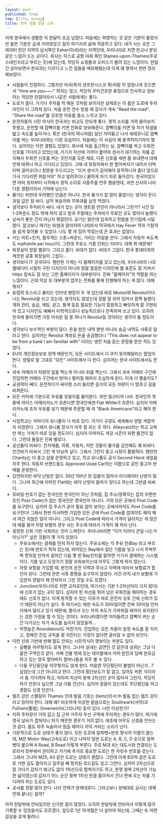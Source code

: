 ```yaml
---
layout: post
published: true
tag: [life, essay]
title: 영국 생활 한달 소회
---
```


이제 영국에서 생활한 지 한달이 조금 넘었다. 처음에는 여행하는 것 같은 기분이 들었지만 들뜬 기분은 금새 가라앉았고 점차 여기서의 삶에 적응하고 있다. 내가 사는 곳은 그레이터 런던 지역의 남서쪽인 Esher(이셔)라는 지역인데, 우리나라로 치면 판교나 분당같은 느낌이 드는 곳이다. 회사는 히스로 공항 아래 쪽인 Staines-upon-Thames(주로 스테인즈라고 부르는 듯)에 있는데, 적당히 쇼핑몰과 오피스가 몰려 있는 느낌이다. 한달간 살아보면서 한국과는 다르다고 느낀 점들을 메모해뒀는데 이게 꽤 쌓여서 한번 정리해보았다.

* 사람들이 친절하다. 그렇지만 미국(특히 샌프란시스코 쪽)처럼 막 엄청나게 웃으면서 "How are you~~~" 하지는 않고, 적당히 무미건조한 표정으로 인사하고 양보하는 적당한 친절이라서 나같은 사람에게는 좋다.
* 도로가 좁다. 거기다 주차를 막 해둔 것처럼 보이지만 실제로는 이 좁은 도로에 주차 라인이 다 그려져 있다. 처음 운전 연수 받을 때 강사가 계속 "Read the road", "Share the road"를 강조한 이유를 몸소 느끼고 있다.
* 운전자들의 시민 의식이 한국과는 비교도 안되게 좋다. 경적 소리를 거의 들어보지 못했고, 운전할 때 깜빡이를 키면 진짜로 양보해준다. 깜빡이를 키면 뒷 차가 악셀을 밟고 속도를 높이거나, 혹은 (한국의 택시처럼) 일단 끼어들고 나서 세레모니로 깜빡이를 켜는 우리나라와는 다른 모습이다. 처음에는 이 사실이 꽤 충격적이기까지 했다. 심지어는 이런 경험도 있었다. 회사에 처음 출근하는 날, 깜빡이를 켜고 우회전 신호를 기다리고 있었는데, 거기가 차선에 가까이 붙어야 센서가 대기하는 차를 감지해서 우회전 신호를 켜는 곳인지를 모른 채로, 다른 신호를 세번 쯤 보내면서 대체 언제 바뀌나 하고 기다리고 있었다. 그때 내 뒷뒷차에서 한 할아버지가 내려서 터벅터벅 걸어오더니 창문을 두드리고는 "이거 센서가 감지해야 동작하니까 좀더 앞으로 가서 기다리면 켜질거야" 하고 알려주더니 쿨하게 자기 차로 돌아갔다. 한국이었으면 아마 뒷차부터 시작해서 경적 소리로 사중주를 연주 했을텐데, 과연 신사의 나라 다운 경험이어서 기억에 남는다.
* 물가는 비싼데 우려했던 만큼은 아니다. 한국 물가가 참 많이 올랐다는 생각이 든다. 과일 값은 참 싸다. 납작 복숭아와 무화과를 실컷 먹었다.
* 생각보다 주차비가 싸다. 내가 있는 곳이 센트럴 런던이 아니라서 그런가? 시간 당 1-2파운드 정도 밖에 하지 않고 밤과 주말에는 주차비가 무료인 곳도 많아서 놀랬다.
* 날씨가 좋은 건지 아닌지 헷갈린다. 공기는 맑은데 입국하고 한참을 잔기침에 시달렸다. 알고보니 여기는 비염과 알러지의 나라라서 약국에서 Hay Fever 약과 기침약을 쉽게 찾아볼 수 있었다. 나도 몇 개 집어 먹었는데 큰 효과는 없었다.
* 키는 피트+인치, 몸무게는 스톤+파운드, 거리는 마일을 쓴다. 그래서 자동차 속도계도 mph(mile per hour)다. 그런데 주유소 기름 단위는 리터다. 대체 뭐 때문에?
* 화장실이 정말 별로다. 그리고 좁다. 비데가 없다. 비데가 그립다. 한국 롯데타워의 깨끗한 공중 화장실이 그립다...
* 생각보다 IT 강국이다. 웬만한 가게는 다 홈페이지를 갖고 있는데, 우리나라의 나모 웹에디터 시절의 구린 디자인이 아니라 정말 깔끔한 디자인에 웹 표준도 잘 지켜서 https 접속도 잘 되는 그런 홈페이지가 대부분이다. 진짜 "홈페이지"의 역할을 하는 느낌이다. 근데 막상 또 대부분의 업무는 전화를 통해 진행해야 하는 게 많다. 대체 뭐지?
* 유럽의 토스라고 불리는 인터넷 뱅킹이 두 개 있는데 바로 Monzo와 Revolut이다. 나는 Revolut을 쓰고 있는데, 생각지도 않았는데 정말 잘 되어 있어서 깜짝 놀랬다. 계좌 관리, 송금, 채팅, 광고, 통계 등등 필요한 기능이 깔끔하고 빠릿하게 잘 구현되어 있고 디자인도 예뻐서 미학적으로나 성능적으로나 만족하며 쓰고 있다. 오히려 한국에 돌아가면 가장 아쉬운 점 중 하나가 Revolut일 것이라는 생각이 들 정도이다.
* 생각보다 보수적인 부분이 많다. 돈을 받은 내역 뿐만 아니라 송금 내역도 서류로 달라고 한다. 심지어는 Revolut 계좌로 돈을 송금했더니 "This does not appear to be from a bank I am familiar with" 이라는 생전 처음 듣는 문장을 받은 적도 있었다.
* EU의 개인정보보호 정책 때문인지, 모든 사이트에서 다 쿠키 동의해달라는 팝업이 뜬다. 정말로 말 그대로 "모든" 사이트에서 다 뜬다. 심지어는 한국 사이트에서도 뜬다.
* 과속 카메라가 차량의 앞을 찍는게 아니라 뒤를 찍는다. 그래서 과속 카메라 구간에 진입하면 카메라 구간에서 벗어나 멀어질 때까지 조심하게 된다. 이게 더 좋을지도?
* 공권력이 쎄다. 운전하다가 싸이렌 소리 들리면 길가의 모든 차량이 다 멈추고 길을 비켜준다.
* 모든 커피에 기본으로 우유를 넣을지를 물어본다. 과연 밀크티의 나라. 한국인의 핏줄에 아이스 아메리카노가 흐른다면 영국인에겐 Flat White가 흐른다. 심지어 아메리카노에 조차 우유를 넣기 때문에 주문할 때 꼭 "Black Americano"라고 해야 한다.
* 사립학교는 저마다의 유니폼이 다 따로 있다. 거기다 규정도 세세해서 양말 색깔까지 지정한다. 그래서 유니폼 장사가 아주 잘 되는 듯 하다. Alleycatz라는 학교 교복만 파는 가게가 따로 있을 정도이다. 심지어 이마저도 개강 시즌이 되면 물건이 없다. 그런데 품질은 진짜 별로다.
* 공산품이 비싸다. 전자제품, 의류, 자동차, 이런 것들이 물가를 감안해도 꽤 비싸다. 인건비가 비싸서 그런 게 아닐까 싶다. 그래서 그런지 중고 시장이 활발하다. 웬만한 Charity는 다 중고 샵을 운영하고 있고, 학교 유니폼도 공식 Second Hand 세일을 자주 한다. 자동차 브랜드들도 Approved Used Car라는 이름으로 공인 중고차 판매를 운영한다.
* 당연하지만 바닥 난방은 없다. 50년 100년 된 집들이 많아서 라디에이터 난방이 많다. 그나마 최근에 지어진 Flat에는 바닥 난방이 들어가 있다고 하는데 그만큼 비싸다.
* 모바일 번호가 없는 한국인은 한국인이 아닌 것처럼, 집 주소(정확히는 집의 우편번호인 Post Code)가 없는 영국인은 영국인이 아니다. 거의 모든 곳에서 Post Code를 요구한다. 심지어 집 주소가 굳이 필요 없어 보이는 곳에서마저도 Post Code를 요구한다! 그래서 한번 이사하면 가입한 모든 곳에 Post Code를 업데이트 해야 해서 여간 귀찮은 일이 아니다. 그리고 Post Code에 따라서 가격이 달라지는 게 많은데 예를 들어 차량 보험의 경우 사는 주소에 따라서 가격이 꽤 차이 난다.
* 굉장한 신뢰 기반 사회라는 것이 느껴진다. 우리나라라면 "이거 이러다 큰일 나는거 아닌가?" 싶은 것들이 몇 가지 있었다.
  * 주유소에서는 결제를 먼저 하지 않는다. 주유소에는 각 주유 칸(Bay 라고 부르는 듯)에 번호가 적혀 있는데, 비어있는 Bay에서 일단 기름을 넣고 나서 뚜벅뚜벅 편의점 안까지 걸어간 다음 몇 번 Bay인지를 말하면 거기서 결제하는 시스템이다. 기름 넣고 도망가기 정말 쉬워보이는데 아무도 그렇게 하지 않는다.
  * 차량 보험을 가입할 때, 본인의 운전 이력과 무사고 이력에 따라서 보험료가 할인이 된다. 그런데 관련 서류 증명을 요구하지 않았다. 이건 아직 내가 보험에 가입한지 한달이 채 안되어서 그런 것일 수도 있겠다.
  * Junction(우리나라로 치면 교차로인데, 여기서는 기본 1-2차선이라 크지 않다)에 신호가 없는 곳이 많다. 심지어 한 차선을 뛰어 넘은 우회전을 해야하는 경우에도 신호가 없다. 이게 동작할 수 있는 이유가 바로 운전자 상호 간에 신뢰가 있기 때문이 아닌가 싶다. 즉 여기서는 제한 속도가 30마일이면 진짜 30마일 언저리에서 달리고 있기 때문에, 멀리서 오는 차의 속도가 가까워질 때까지 유지된다는 강한 가정을 할 수 있는 것이다. 우리나라였다면 끼어들려고 깜빡이 켜는 순간 다가오는 차가 속도를 높이지 않았을까...
  * 악명높은 Roundabout도 마찬가지. 진입하는 모든 차들이 일정 속도를 잘 지키고, 정해진 진입 규칙을 잘 지킨다는 가정이 없다면 굴러갈 수 없어 보인다.
* 이런 신뢰 기반에 반해 말도 안되는 시민의식이 엿보이는 부분도 있다.
  * 길빵을 아무렇지도 않게 한다. 그나마 실내는 금연인 것 같은데 실외는 그냥 다 흡연 구역인것 같다. 카페 건물 밖에 있는 테이블에서 커피 한잔과 담배 한모금 하고 있는 영국 할아버지 할머니들을 자주 볼 수 있다.
  * 다들 무단횡단을 아무렇지도 않게 한다. 처음엔 무단횡단이 불법이 아닌가...? 싶었는데 그건 아니라고 한다. 그런데 횡단보도가 잘 없고, 있어도 버튼 식이라서 좀 기다려야 하고, 어차피 차선이 왕복 2차선인 곳이 많아서 그런지, 적당히 차가 안온다 싶으면 그냥 다들 건넌다. 심지어 경찰이 있는데도 무단횡단을 하고 경찰도 신경 안쓴다.
* 템즈 강은 스펠링이 Thames 인데 발음 기호는 [temz]라서 th 발음 없는 템즈 강이라고 읽어야 한다. 대체 왜? 비슷하게 이상한 발음으로는 Southwark(서덕)과 Fulham(풀럼), Greenwichi(그리니치) 등이 있다. 나만 이상한가?
* 지하 주차장이 거의 없고 집 근처 거주자 우선 구역에 주차하는 경우가 많다. 여기에 영국 날씨가 겹쳐지니 차가 깨끗한 경우가 거의 없다. 애초에 아무도 신경을 안쓰는 것 같다. 휠도 자주 녹슬어서 멈출 때마다 끼익 거리는 소리가 난다.
* 기본적으로 도로 상태가 좋지 않다. 모든 도로에 알파벳+번호 형식의 이름이 붙는데, M은 Motor Way(고속도로) 이고 나머지 일반 도로는 A, B, C, D 순으로 알파벳이 붙으며 A Road, B Road 이렇게 부른다. 주로 M과 A는 대도시와 연결되는 도로라서 정부에서 관리하고 거기에 추가로 중요한 도로는 한 자릿수 번호를 갖는다. 그래서 그나마 M25, A3 같은 도로는 상태가 괜찮다. 그런데 이제 B376 같은 도로로 가면 길도 좁아지고 일주일 째 방치된 로드킬도 있고 그런다. 심지어 2차선으로 잘 가다가 갑자기 예고도 없이 1차선으로 합쳐지기도 하고, 분명 왕복 2차선이 가능한 넓이였는데 갑자기 어느 순간 왕복 1차선 만큼 좁아져서 건너 편에 오는 차를 기다려야 하는 도로도 있다.
* 공사를 정말 많이 한다. 나라 전체가 양재대로다. 그러고보니 양재대로 공사는 대체 언제 끝나는 걸까?

아직 한달밖에 안되었지만 신기한 점이 많았다. 오히려 한달밖에 안되어서 이렇게 많이 기록할 수 있었을지도 모르겠다. 앞으로 1년 10개월은 더 살아야 하는데, 그때는 또 어떤 감상을 갖게 될려나.
